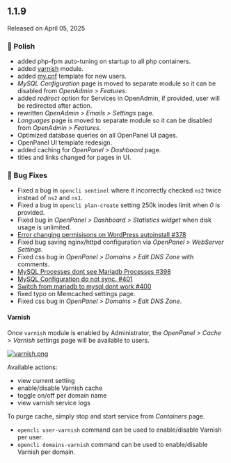 ## 1.1.9

Released on April 05, 2025

### 💅 Polish
- added php-fpm auto-tuning on startup to all php containers.
- added [varnish](#varnish) module.
- added [my.cnf](https://github.com/stefanpejcic/openpanel-configuration/blob/main/mysql/user.cnf) template for new users.
- *MySQL Configuration* page is moved to separate module so it can be disabled from *OpenAdmin > Features*.
- added *redirect* option for Services in OpenAdmin, if provided, user will be redirected after action.
- rewritten *OpenAdmin > Emails > Settings* page.
- *Languages* page is moved to separate module so it can be disabled from *OpenAdmin > Features*.
- Optimized database queries on all OpenPanel UI pages.
- OpenPanel UI template redesign.
- added caching for *OpenPanel > Dashboard* page.
- titles and links changed for pages in UI.

### 🐛 Bug Fixes
- Fixed a bug in `opencli sentinel` where it incorrectly checked `ns2` twice instead of `ns2` and `ns1`.
- Fixed a bug in `opencli plan-create` setting 250k inodes limit when *0* is provided.
- Fixed bug in *OpenPanel > Dashboard > Statistics widget* when disk usage is unlimited.
- [Error changing permisisons on WordPress autoinstall #378](https://github.com/stefanpejcic/OpenPanel/issues/378)
- Fixed bug saving nginx/httpd configuration via *OpenPanel > WebServer Settings*.
- Fixed css bug in *OpenPanel > Domains > Edit DNS Zone* with comments.
- [MySQL Processes dont see Mariadb Processes #398](https://github.com/stefanpejcic/OpenPanel/issues/398)
- [MySQL Configuration do not sync. #401](https://github.com/stefanpejcic/OpenPanel/issues/401)
- [Switch from mariadb to mysql dont work #400](https://github.com/stefanpejcic/OpenPanel/issues/400)
- fixed typo on Memcached settings page.
- Fixed css bug in *OpenPanel > Domains > Edit DNS Zone*.



#### Varnish

Once `varnish` module is enabled by Administrator, the *OpenPanel > Cache > Varnish* settings page will be available to users.

[![varnish.png](https://i.postimg.cc/8z975g8v/varnish.png)](https://postimg.cc/FYbrWqHF)

Available actions:

- view current setting
- enable/disable Varnish cache
- toggle on/off per domain name
- view varnish service logs

To purge cache, simply stop and start service from *Containers* page.

- `opencli user-varnish` command can be used to enable/disable Varnish per user.
- `opencli domains-varnish` command can be used to enable/disable Varnish per domain.

